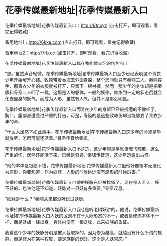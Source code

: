 # 花季传媒最新地址|花季传媒最新入口


花季传媒最新地址|花季传媒最新入口：http://9tr.xyz (点击打开，即可观看，看完记得收藏)

备用地址1：http://6kke.com (点击打开，即可观看，看完记得收藏)

备用地址2：http://7rb.cc (点击打开，即可观看，看完记得收藏)



花季传媒最新地址|花季传媒最新入口现在我能检查你的伤势吗？”

“恩。”虽然声音轻微，花季传媒最新地址|花季传媒最新入口至少已经表明这个青衣少年开始解开心结。牧原带着香海去外面查探，整个房间就只有秦啸三人。秦啸挥手，那青衣少年的衣服就被打开，只留下一根衬裤。然而，那少年的身体却是把秦啸和骨圣二人吓了一跳，这那是人的躯体，一般的妖修，修炼到一定的状态后就会化去自身的妖气，而成为人形，虽然有人气，但并不是那么明显。

花季传媒最新地址|花季传媒最新入口而青衣少年的身躯已经被折磨的不像样了，胸口，腹部都遭受过严重的打击，可是，奇怪的是这些致命伤却没能够要了青衣少年的命。

“什么人居然下如此毒手，花季传媒最新地址|花季传媒最新入口这少年的命却是早就散尽，怎麽可能还活着。”骨圣传音给秦啸。

花季传媒最新地址|花季传媒最新入口不清楚，这少年却是早就该魂飞魄散，这么严重的伤，居然还能活下来，已经是奇迹。”秦啸传音道，这少年透露出古怪。

“他的本体是银狼不错，花季传媒最新地址|花季传媒最新入口但他好像根本无法化为原形，你要知道，作为妖修，人形的时候远远没有原形的时候厉害。”

花季传媒最新地址|花季传媒最新入口他的妖脉已经被挑掉了，现在是人不人、妖不妖的，也许他还不知道，妖脉对一只妖有多重要。”骨圣叹息。

“妖脉是什么？”秦啸从来都没听说过妖脉。

花季传媒最新地址|花季传媒最新入口我也是听老树妖讲的，他说，花季传媒最新地址|花季传媒最新入口人妖的区别不在于人妖形态的不一，或者是修炼本体不一样、而是妖族一经出身，身体内便有一根妖脉，此来妖族的象征。

我看这个少年的妖脉分明是被人截取掉的，因为修为越高，就越没有什么所谓的族群，但是修为在某种程度，便是族群的划分，这个是人妖常态。”
